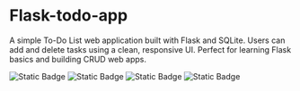 # Flask-todo-app
A simple To-Do List web application built with Flask and SQLite. Users can add and delete tasks using a clean, responsive UI. Perfect for learning Flask basics and building CRUD web apps.


![Static Badge](https://img.shields.io/badge/python-%2300C4B8)          ![Static Badge](https://img.shields.io/badge/flask-%2300C4B8)    ![Static Badge](https://img.shields.io/badge/todo_app-%2300C4B8)      ![Static Badge](https://img.shields.io/badge/sqlite-%2300C4B8)
  














